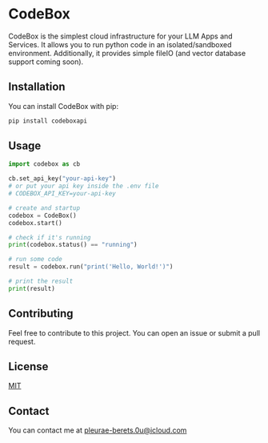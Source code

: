 # CodeBox

CodeBox is the simplest cloud infrastructure for your LLM Apps and Services.
It allows you to run python code in an isolated/sandboxed environment.
Additionally, it provides simple fileIO (and vector database support coming soon).

## Installation

You can install CodeBox with pip:

```bash
pip install codeboxapi
```

## Usage

```python
import codebox as cb

cb.set_api_key("your-api-key")
# or put your api key inside the .env file
# CODEBOX_API_KEY=your-api-key

# create and startup
codebox = CodeBox()
codebox.start()

# check if it's running
print(codebox.status() == "running")

# run some code
result = codebox.run("print('Hello, World!')")

# print the result
print(result)
```

## Contributing

Feel free to contribute to this project.
You can open an issue or submit a pull request.

## License

[MIT](https://choosealicense.com/licenses/mit/)

## Contact

You can contact me at [pleurae-berets.0u@icloud.com](mailto:pleurae-berets.0u@icloud.com)
